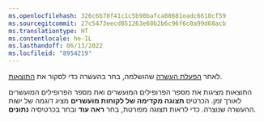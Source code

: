 ```yaml
---
ms.openlocfilehash: 326c6b70f41c1c5b90bafca88681eadc6610cf59
ms.sourcegitcommit: 27c5473eecd851263e60b2b6c96f6c0a99d68acb
ms.translationtype: HT
ms.contentlocale: he-IL
ms.lasthandoff: 06/13/2022
ms.locfileid: "8954219"
---
```

לאחר [הפעלת העשרה](../enrichment-hub.md#run-or-refresh-enrichments) שהושלמה, בחר בהעשרה כדי לסקור את [התוצאות](../enrichment-hub.md#enrichment-results). 

התוצאות מציגות את מספר הפרופילים המועשרים ואת מספר הפרופילים המועשרים לאורך זמן. הכרטיס **תצוגה מקדימה של לקוחות מועשרים** מציג דוגמה של ישות ההעשרה שנוצרה. כדי לראות תצוגה מפורטת, בחר **ראה עוד** ובחר בכרטיסיה **נתונים**.
